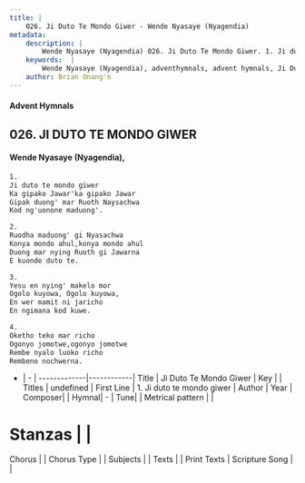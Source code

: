 ```yaml
---
title: |
    026. Ji Duto Te Mondo Giwer - Wende Nyasaye (Nyagendia)
metadata:
    description: |
        Wende Nyasaye (Nyagendia) 026. Ji Duto Te Mondo Giwer. 1. Ji duto te mondo giwer Ka gipako Jawar'ka gipako Jawar Gipak duong' mar Ruoth Naysachwa Kod ng'uonone maduong'.  2. Ruodha maduong' gi Nyasachwa Konya mondo ahul,konya mondo ahul Duong mar nying Ruoth gi Jawarna E kuonde duto te.  3. Yesu en nying' makelo mor Ogolo kuyowa, Ogolo kuyowa, En wer mamit ni jaricho En ngimana kod kuwe.  4. Oketho teko mar richo Ogonyo jomotwe,ogonyo jomotwe Rembe nyalo luoko richo Rembeno nochwerna.  
    keywords:  |
        Wende Nyasaye (Nyagendia), adventhymnals, advent hymnals, Ji Duto Te Mondo Giwer, 1. Ji duto te mondo giwer. 
    author: Brian Onang'o
---
```


#### Advent Hymnals
## 026. JI DUTO TE MONDO GIWER
####  Wende Nyasaye (Nyagendia),

```txt
1.
Ji duto te mondo giwer
Ka gipako Jawar'ka gipako Jawar
Gipak duong' mar Ruoth Naysachwa
Kod ng'uonone maduong'.

2.
Ruodha maduong' gi Nyasachwa
Konya mondo ahul,konya mondo ahul
Duong mar nying Ruoth gi Jawarna
E kuonde duto te.

3.
Yesu en nying' makelo mor
Ogolo kuyowa, Ogolo kuyowa,
En wer mamit ni jaricho
En ngimana kod kuwe.

4.
Oketho teko mar richo
Ogonyo jomotwe,ogonyo jomotwe
Rembe nyalo luoko richo
Rembeno nochwerna.


```

- |   -  |
-------------|------------|
Title | Ji Duto Te Mondo Giwer |
Key |  |
Titles | undefined |
First Line | 1. Ji duto te mondo giwer |
Author | 
Year | 
Composer| |
Hymnal|  - |
Tune|  |
Metrical pattern | |
# Stanzas |  |
Chorus |  |
Chorus Type |  |
Subjects | |
Texts |  |
Print Texts | 
Scripture Song |  |
    
